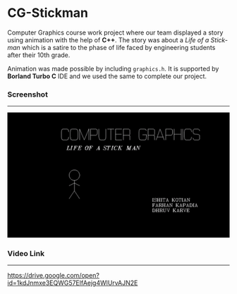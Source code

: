 # CG-Stickman
Computer Graphics course work project where our team displayed a story using animation with the help of **C++**.
The story was about a *Life of a Stick-man* which is a satire to the phase of life faced by engineering students after their 10th grade.

Animation was made possible by including ```graphics.h```. It is supported by **Borland Turbo C** IDE and we used the same to complete our project.

### Screenshot
---
![alt text][logo]

[logo]:https://github.com/karved/CG-Stickman/blob/master/docs/stick.png

### Video Link
---

https://drive.google.com/open?id=1kdJnmxe3EQWG57ElfAejg4WlUrvAJN2E
